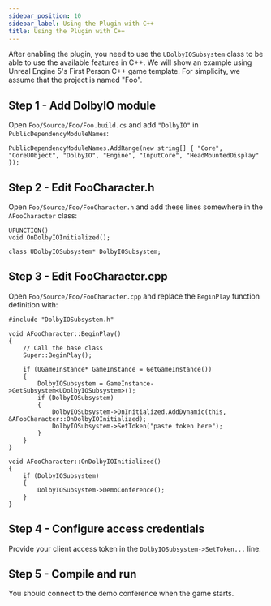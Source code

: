 ```yaml
---
sidebar_position: 10
sidebar_label: Using the Plugin with C++
title: Using the Plugin with C++
---
```


After enabling the plugin, you need to use the `UDolbyIOSubsystem` class to be able to use the available features in C++. We will show an example using Unreal Engine 5's First Person C++ game template. For simplicity, we assume that the project is named "Foo".

## Step 1 - Add DolbyIO module
Open `Foo/Source/Foo/Foo.build.cs` and add `"DolbyIO"` in `PublicDependencyModuleNames`:
```
PublicDependencyModuleNames.AddRange(new string[] { "Core", "CoreUObject", "DolbyIO", "Engine", "InputCore", "HeadMountedDisplay" });
```

## Step 2 - Edit FooCharacter.h
Open `Foo/Source/Foo/FooCharacter.h` and add these lines somewhere in the `AFooCharacter` class:
```
UFUNCTION()
void OnDolbyIOInitialized();

class UDolbyIOSubsystem* DolbyIOSubsystem;
```

## Step 3 - Edit FooCharacter.cpp
Open `Foo/Source/Foo/FooCharacter.cpp` and replace the `BeginPlay` function definition with:
```
#include "DolbyIOSubsystem.h"

void AFooCharacter::BeginPlay()
{
	// Call the base class  
	Super::BeginPlay();

	if (UGameInstance* GameInstance = GetGameInstance())
	{
		DolbyIOSubsystem = GameInstance->GetSubsystem<UDolbyIOSubsystem>();
		if (DolbyIOSubsystem)
		{
			DolbyIOSubsystem->OnInitialized.AddDynamic(this, &AFooCharacter::OnDolbyIOInitialized);
			DolbyIOSubsystem->SetToken("paste token here");
		}
	}
}

void AFooCharacter::OnDolbyIOInitialized()
{
	if (DolbyIOSubsystem)
	{
		DolbyIOSubsystem->DemoConference();
	}
}
```

## Step 4 - Configure access credentials
Provide your client access token in the `DolbyIOSubsystem->SetToken...` line.

## Step 5 - Compile and run
You should connect to the demo conference when the game starts.
